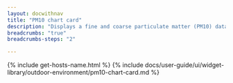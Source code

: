 ```yaml
---
layout: docwithnav
title: "PM10 chart card"
description: "Displays a fine and coarse particulate matter (PM10) data by combining the latest and aggregated values with an optional simplified chart."
breadcrumbs: "true"
breadcrumbs-steps: "2"

---
```

{% include get-hosts-name.html %}
{% include docs/user-guide/ui/widget-library/outdoor-environment/pm10-chart-card.md %}
